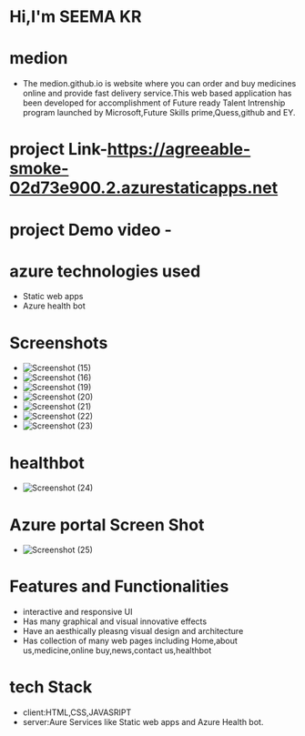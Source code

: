 # Hi,I'm SEEMA KR
# medion
- The medion.github.io is website where you can order and buy medicines online and provide fast delivery service.This web based application has been developed for accomplishment of Future ready Talent Intrenship program launched by Microsoft,Future Skills prime,Quess,github and EY.
# project Link-https://agreeable-smoke-02d73e900.2.azurestaticapps.net
# project Demo video -
# azure technologies used
- Static web apps
- Azure health bot
# Screenshots
- ![Screenshot (15)](https://user-images.githubusercontent.com/119890069/217607338-397c3cac-f0b6-4c66-8e46-90eab5ab25e0.png)
- ![Screenshot (16)](https://user-images.githubusercontent.com/119890069/217607497-06698ebc-1b35-48ac-a5ff-fd31609c8057.png)
- ![Screenshot (19)](https://user-images.githubusercontent.com/119890069/217607590-056e35a5-26ca-48da-b50c-17e7ca446303.png)
- ![Screenshot (20)](https://user-images.githubusercontent.com/119890069/217607679-985bc0ea-15ab-4acb-ae12-b3535b0f513f.png)
- ![Screenshot (21)](https://user-images.githubusercontent.com/119890069/217607764-2d6c6462-bac6-4b42-a7d4-e02842dabab7.png)
- ![Screenshot (22)](https://user-images.githubusercontent.com/119890069/217607821-7ecc811b-8a63-4673-b7b6-ac64f2144cb9.png)
- ![Screenshot (23)](https://user-images.githubusercontent.com/119890069/217607894-1442c704-7641-4e68-861b-9ba3026f64b8.png)
# healthbot
- ![Screenshot (24)](https://user-images.githubusercontent.com/119890069/217608051-e9ad0968-b1d8-4e66-ae60-ccb3640da17b.png)
# Azure portal Screen Shot
- ![Screenshot (25)](https://user-images.githubusercontent.com/119890069/217608250-5e778e73-0563-4741-b5f5-7146d2e62c12.png)
# Features and Functionalities
- interactive and responsive UI 
- Has many graphical and visual innovative effects
- Have an aesthically pleasng visual design and architecture
- Has collection of many web pages including Home,about us,medicine,online buy,news,contact us,healthbot
# tech Stack
- client:HTML,CSS,JAVASRIPT
- server:Aure Services like Static web apps and Azure Health bot.
